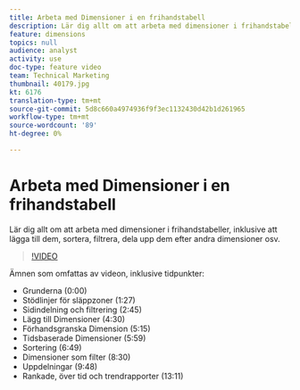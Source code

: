 ```yaml
---
title: Arbeta med Dimensioner i en frihandstabell
description: Lär dig allt om att arbeta med dimensioner i frihandstabeller, inklusive att lägga till dem, sortera, filtrera, dela upp dem efter andra dimensioner osv.
feature: dimensions
topics: null
audience: analyst
activity: use
doc-type: feature video
team: Technical Marketing
thumbnail: 40179.jpg
kt: 6176
translation-type: tm+mt
source-git-commit: 5d8c660a4974936f9f3ec1132430d42b1d261965
workflow-type: tm+mt
source-wordcount: '89'
ht-degree: 0%

---
```



# Arbeta med Dimensioner i en frihandstabell

Lär dig allt om att arbeta med dimensioner i frihandstabeller, inklusive att lägga till dem, sortera, filtrera, dela upp dem efter andra dimensioner osv.

>[!VIDEO](https://video.tv.adobe.com/v/40179/?quality=12&learn=on)

Ämnen som omfattas av videon, inklusive tidpunkter:

* Grunderna (0:00)
* Stödlinjer för släppzoner (1:27)
* Sidindelning och filtrering (2:45)
* Lägg till Dimensioner (4:30)
* Förhandsgranska Dimension (5:15)
* Tidsbaserade Dimensioner (5:59)
* Sortering (6:49)
* Dimensioner som filter (8:30)
* Uppdelningar (9:48)
* Rankade, över tid och trendrapporter (13:11)
